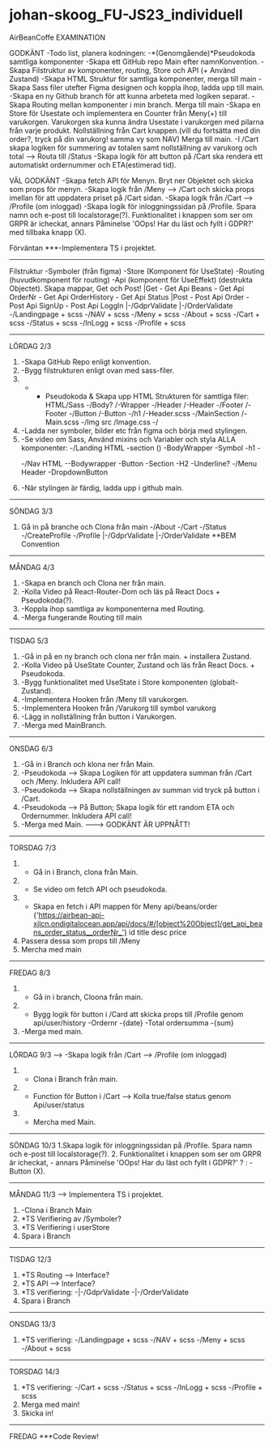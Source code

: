 # johan-skoog_FU-JS23_individuell

AirBeanCoffe
EXAMINATION

GODKÄNT
-Todo list, planera kodningen: -*(Genomgående)*Pseudokoda samtliga komponenter
-Skapa ett GitHub repo Main efter namnKonvention.
-Skapa Filstruktur av komponenter, routing, Store och API (+ Använd Zustand)
-Skapa HTML Struktur för samtliga komponenter, merga till main
-Skapa Sass filer utefter Figma designen och koppla ihop, ladda upp till main.
-Skapa en ny Github branch för att kunna arbeteta med logiken separat.
-Skapa Routing mellan komponenter i min branch. Merga till main
-Skapa en Store för Usestate och implementera en Counter från Meny(+) till varukorgen. Varukorgen ska kunna ändra Usestate i varukorgen med pilarna från varje produkt. Nollställning från Cart knappen.(vill du fortsätta med din order?, tryck på din varukorg! samma vy som NAV) Merga till main.
-I /Cart skapa logiken för summering av totalen samt nollställning av varukorg och total --> Routa till /Status
-Skapa logik för att button på /Cart ska rendera ett automatiskt ordernummer och ETA(estimerad tid).

VÄL GODKÄNT
-Skapa fetch API för Menyn. Bryt ner Objektet och skicka som props för menyn.
-Skapa logik från /Meny --> /Cart och skicka props imellan för att uppdatera priset på /Cart sidan.
-Skapa logik från /Cart --> /Profile (om inloggad)
-Skapa logik för inloggningssidan på /Profile. Spara namn och e-post till localstorage(?). Funktionalitet i knappen som ser om GRPR är icheckat, annars Påminelse 'OOps! Har du läst och fyllt i GDPR?' med tillbaka knapp (X).

Förväntan
\*\*\*-Implementera TS i projektet.

---

Filstruktur
-Symboler (från figma)
-Store (Komponent för UseState)
-Routing (huvudkomponent för routing)
-Api (komponent för UseEffekt) (destrukta Objectet). Skapa mappar, Get och Post!
|Get - Get Api Beans - Get Api OrderNr - Get Api OrderHistory - Get Api Status
|Post - Post Api Order - Post Api SignUp - Post Api LoggIn
|-/GdprValidate
|-/OrderValidate
-/Landingpage + scss
-/NAV + scss
-/Meny + scss
-/About + scss
-/Cart + scss
-/Status + scss
-/InLogg + scss
-/Profile + scss

---

LÖRDAG 2/3

1. -Skapa GitHub Repo enligt konvention.
2. -Bygg filstrukturen enligt ovan med sass-filer.
3. - - Pseudokoda & Skapa upp HTML Strukturen för samtliga filer:
       HTML/Sass
       -/Body?
       /-Wrapper
       -/Header
       /-Header
       -/Footer
       /-Footer
       -/Button
       /-Button
       -/h1
       /-Header.scss
       -/MainSection
       /-Main.scss
       -/Img src
       /Image.css
       -/
4. -Ladda ner symboler, bilder etc från figma och börja med stylingen.
5. -Se video om Sass, Använd mixins och Variabler och styla ALLA komponenter:
   -/Landing
   HTML
   -section ()
   -BodyWrapper
   -Symbol
   -h1 -<p>
   -/Nav
   HTML
   --Bodywrapper
   -Button
   -Section
   -H2
   -Underline?
   -/Menu
   Header
   -DropdownButton
6. -När stylingen är färdig, ladda upp i github main.

---

SÖNDAG 3/3

1. Gå in på branche och Clona från main
   -/About
   -/Cart
   -/Status
   -/CreateProfile
   -/Profile
   |-/GdprValidate
   |-/OrderValidate
   \*\*BEM Convention

---

MÅNDAG 4/3

1. -Skapa en branch och Clona ner från main.
2. -Kolla Video på React-Router-Dom och läs på React Docs + Pseudokoda(?).
3. -Koppla ihop samtliga av komponenterna med Routing.
4. -Merga fungerande Routing till main

---

TISDAG 5/3

1. -Gå in på en ny branch och clona ner från main. + installera Zustand.
2. -Kolla Video på UseState Counter, Zustand och läs från React Docs. + Pseudokoda.
3. -Bygg funktionalitet med UseState i Store komponenten (globalt- Zustand).
4. -Implementera Hooken från /Meny till varukorgen.
5. -Implementera Hooken från /Varukorg till symbol varukorg
6. -Lägg in nollställning från button i Varukorgen.
7. -Merga med MainBranch.

---

ONSDAG 6/3

1. -Gå in i Branch och klona ner från Main.
2. -Pseudokoda --> Skapa Logiken för att uppdatera summan från /Cart och /Meny. Inkludera API call!
3. -Pseudokoda --> Skapa nollställningen av summan vid tryck på button i /Cart.
4. -Pseudokoda --> På Button; Skapa logik för ett random ETA och Ordernummer. Inkludera API call!
5. -Merga med Main. ---> GODKÄNT ÄR UPPNÅTT!

---

TORSDAG 7/3

1. - Gå in i Branch, clona från Main.
2. - Se video om fetch API och pseudokoda.
3. - Skapa en fetch i API mappen för Meny api/beans/order {'https://airbean-api-xjlcn.ondigitalocean.app/api/docs/#/[object%20Object]/get_api_beans_order_status__orderNr_'}
     id
     title
     desc
     price
4. Passera dessa som props till /Meny
5. Mercha med main

---

FREDAG 8/3

1. - Gå in i branch, Cloona från main.
2. - Bygg logik för button i /Card att skicka props till /Profile genom api/user/history
     -Ordernr -{date}
     -Total ordersumma -{sum}
3. -Merga med main.

---

LÖRDAG 9/3 --> -Skapa logik från /Cart --> /Profile (om inloggad)

1. - Clona i Branch från main.
2. - Function för Button i /Cart --> Kolla true/false status genom Api/user/status
3. - Mercha med Main.

---

SÖNDAG 10/3
1.Skapa logik för inloggningssidan på /Profile. Spara namn och e-post till localstorage(?). 2. Funktionalitet i knappen som ser om GRPR är icheckat, - annars Påminelse 'OOps! Har du läst och fyllt i GDPR?' ? : - Button (X).

---

MÅNDAG 11/3 --> Implementera TS i projektet.

1. -Clona i Branch Main
2. \*TS Verifiering av /Symboler?
3. \*TS Verifiering i userStore
4. Spara i Branch

---

TISDAG 12/3

1. \*TS Routing --> Interface?
2. \*TS API --> Interface?
3. \*TS verifiering:
   -|-/GdprValidate
   -|-/OrderValidate
4. Spara i Branch

---

ONSDAG 13/3

1. \*TS verifiering:
   -/Landingpage + scss
   -/NAV + scss
   -/Meny + scss
   -/About + scss

---

TORSDAG 14/3

1. \*TS verifiering:
   -/Cart + scss
   -/Status + scss
   -/InLogg + scss
   -/Profile + scss
2. Merga med main!
3. Skicka in!

---

FREDAG
\*\*\*Code Review!
